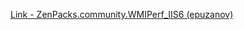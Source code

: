 [Link - ZenPacks.community.WMIPerf_IIS6 (epuzanov)](https://github.com/epuzanov/ZenPacks.community.WMIPerf_IIS6)

